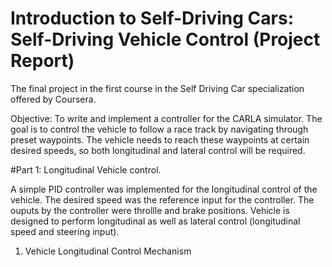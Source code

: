 # Introduction to Self-Driving Cars: Self-Driving Vehicle Control (Project Report)
The final project in the first  course in the Self Driving Car specialization offered by Coursera.


Objective: To write and implement a controller for the CARLA simulator. The goal is to control the vehicle to follow a race track by navigating through preset waypoints. The vehicle needs to reach these waypoints at certain desired speeds, so both longitudinal and lateral control will be required.

#Part 1: Longitudinal Vehicle control.

A simple PID controller was implemented for the longitudinal control of the vehicle. 
The desired speed was the reference input for the controller. The ouputs by the controller were throllle and brake positions. Vehicle is designed to perform longitudinal as well as lateral control (longitudinal speed and steering input). 

1. Vehicle Longitudinal Control Mechanism





